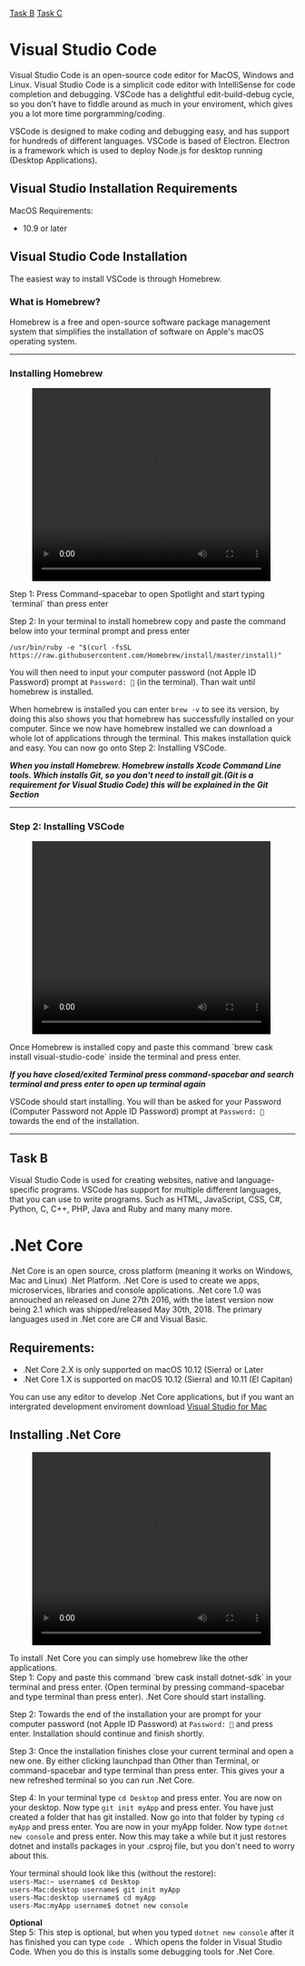 [Task B](taskB.md) [Task C](taskC.md)
# Visual Studio Code
Visual Studio Code is an open-source code editor for MacOS, Windows and Linux. Visual Studio Code is a simplicit code editor with IntelliSense for code completion and debugging. VSCode has a delightful edit-build-debug cycle, so you don't have to fiddle around as much in your enviroment, which gives you a lot more time porgramming/coding.

VSCode is designed to make coding and debugging easy, and has support for hundreds of different languages. VSCode is based of Electron. Electron is a framework which is used to deploy Node.js for desktop running (Desktop Applications).

## Visual Studio Installation Requirements
MacOS Requirements:
- 10.9 or later

## Visual Studio Code Installation
The easiest way to install VSCode is through Homebrew.

### What is Homebrew?
Homebrew is a free and open-source software package management system that simplifies the installation of software on Apple's macOS operating system. 

---

### Installing Homebrew
<figure class="video_container">
  <video width="420" height="340" border="5" autoplay="true" loop="true">
    <source src="videos/hombrew-install.mp4" type="video/mp4">
  </video>
</figure>
Step 1: Press Command-spacebar to open Spotlight and start typing `terminal` than press enter

Step 2: In your terminal to install homebrew copy and paste the command below into your terminal prompt and press enter

`
/usr/bin/ruby -e "$(curl -fsSL https://raw.githubusercontent.com/Homebrew/install/master/install)" 
`

You will then need to input your computer password (not Apple ID Password) prompt at `Password: 🔑` (in the terminal). Than wait until homebrew is installed. 

When homebrew is installed you can enter `brew -v` to see its version, by doing this also shows you that homebrew has successfully installed on your computer. Since we now have homebrew installed we can download a whole lot of applications through the terminal. This makes installation quick and easy. You can now go onto Step 2: Installing VSCode.

***When you install Homebrew. Homebrew installs Xcode Command Line tools. Which installs Git, so you don't need to install git.(Git is a requirement for Visual Studio Code) this will be explained in the Git Section***

---

### Step 2: Installing VSCode
<figure class="video_container">
  <video width="420" height="340" border="5" autoplay="true" loop="true">
    <source src="videos/VSCODE.mp4" type="video/mp4">
  </video>
</figure>
Once Homebrew is installed copy and paste this command `brew cask install visual-studio-code` inside the terminal and press enter.

***If you have closed/exited Terminal press command-spacebar and search terminal and press enter to open up terminal again***

VSCode should start installing. You will than be asked for your Password (Computer Password not Apple ID Password) prompt at `Password: 🔑` towards the end of the installation.

---
## Task B
Visual Studio Code is used for creating websites, native and language-specific programs. VSCode has support for multiple different languages, that you can use to write programs. Such as HTML, JavaScript, CSS, C#, Python, C, C++, PHP, Java and Ruby and many many more. 

# .Net Core
.Net Core is an open source, cross platform (meaning it works on Windows, Mac and Linux) .Net Platform. .Net Core is used to create we apps, microservices, libraries and console applications. .Net core 1.0 was annouched an released on June 27th 2016, with the latest version now being 2.1 which was shipped/released May 30th, 2018. The primary languages used in .Net core are C# and Visual Basic.

## Requirements:
 - .Net Core 2.X is only supported on macOS 10.12 (Sierra) or Later
 - .Net Core 1.X is supported on macOS 10.12 (Sierra) and 10.11 (El Capitan)

You can use any editor to develop .Net Core applications, but if you want an intergrated development enviroment download <a href="https://visualstudio.microsoft.com/vs/mac/" target="_blank">Visual Studio for Mac</a>

## Installing .Net Core
<figure class="video_container">
  <video width="420" height="340" border="5" autoplay="true" loop="true">
    <source src="videos/dotnet-install.mp4" type="video/mp4">
  </video>
</figure>
To install .Net Core you can simply use homebrew like the other applications.
<br>
Step 1: Copy and paste this command `brew cask install dotnet-sdk` in your terminal and press enter. (Open terminal by pressing command-spacebar and type terminal than press enter). .Net Core should start installing.

Step 2: Towards the end of the installation your are prompt for your computer password (not Apple ID Password) at `Password: 🔑` and press enter. Installation should continue and finish shortly.

Step 3: Once the installation finishes close your current terminal and open a new one. By either clicking launchpad than Other than Terminal, or command-spacebar and type terminal than press enter. This gives your a new refreshed terminal so you can run .Net Core.

Step 4: In your terminal type `cd Desktop` and press enter. You are now on your desktop. Now type `git init myApp` and press enter. You have just created a folder that has git installed. Now go into that folder by typing `cd myApp` and press enter. You are now in your myApp folder. Now type `dotnet new console` and press enter. Now this may take a while but it just restores dotnet and installs packages in your .csproj file, but you don't need to worry about this.

Your terminal should look like this (without the restore):
<br>
`users-Mac:~ username$ cd Desktop` 
<br>
`users-Mac:desktop username$ git init myApp`
<br>
`users-Mac:desktop username$ cd myApp`
<br>
`users-Mac:myApp username$ dotnet new console`


**Optional**
<br>
Step 5: This step is optional, but when you typed `dotnet new console` after it has finished you can type `code .` Which opens the folder in Visual Studio Code. When you do this is installs some debugging tools for .Net Core.


<link href="styles.css" rel="stylesheet">
 